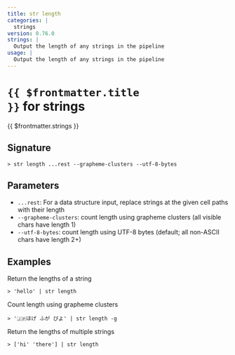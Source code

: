 ```yaml
---
title: str length
categories: |
  strings
version: 0.76.0
strings: |
  Output the length of any strings in the pipeline
usage: |
  Output the length of any strings in the pipeline
---
```


# <code>{{ $frontmatter.title }}</code> for strings

<div class='command-title'>{{ $frontmatter.strings }}</div>

## Signature

```> str length ...rest --grapheme-clusters --utf-8-bytes```

## Parameters

 -  `...rest`: For a data structure input, replace strings at the given cell paths with their length
 -  `--grapheme-clusters`: count length using grapheme clusters (all visible chars have length 1)
 -  `--utf-8-bytes`: count length using UTF-8 bytes (default; all non-ASCII chars have length 2+)

## Examples

Return the lengths of a string
```shell
> 'hello' | str length
```

Count length using grapheme clusters
```shell
> '🇯🇵ほげ ふが ぴよ' | str length -g
```

Return the lengths of multiple strings
```shell
> ['hi' 'there'] | str length
```
